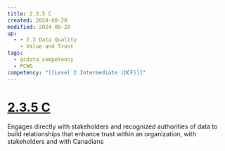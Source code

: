 ```yaml
---
title: 2.3.5 C
created: 2024-08-20
modified: 2024-08-20
up:
  - - 2.3 Data Quality
    - Value and Trust
tags:
  - gcdata_competency
  - PCWG
competency: "[[Level 2 Intermediate (DCF)]]"
---
```

# [2.3.5 C](2.3.5%20C.md)
Engages directly with stakeholders and recognized authorities of data to build relationships that enhance trust within an organization, with stakeholders and with Canadians
